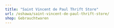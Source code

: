 ```yaml
---
title: "Saint Vincent de Paul Thrift Store"
url: /oshawa/saint-vincent-de-paul-thrift-store/
shop: Gebrauchtwaren
---
```


